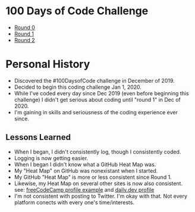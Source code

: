 # 100 Days of Code Challenge 

- [Round 0](https://github.com/EO4wellness/100-days-of-code/blob/master/100dayHistory-EO4Wellness/round-0_log.md) 
- [Round 1](https://github.com/EO4wellness/100-days-of-code/blob/master/100dayHistory-EO4Wellness/round-1_log.md) 
- [Round 2](https://github.com/EO4wellness/100-days-of-code/blob/master/100dayHistory-EO4Wellness/round-2_log.md) 

# Personal History 
* Discovered the #100DaysofCode challenge in December of 2019.  
* Decided to begin this coding challenge Jan 1, 2020.  
* While I've coded every day since Dec 2019 (even before beginning this challenge) I didn't get serious about coding until "round 1" in Dec of 2020. 
* I'm gaining in skills and seriousness of the coding experience ever since. 

## Lessons Learned
* When I began, I didn't consistently log, though I consistently coded. 
* Logging is now getting easier. 
* When I began I didn't know what a GitHub Heat Map was. 
* My "Heat Map" on GitHub was nonexistant when I started. 
* My GitHub "Heat Map" is more or less consistent since Round 1. 
* Likewise, my Heat Map on several other sites is now also consistent. see: [freeCodeCamp profile example](https://www.freecodecamp.org/fcc82f28646-b371-4d60-b44c-2a1e6e85fbd9) and [daily.dev profile](https://app.daily.dev/EO4Wellness)
* I'm not consistent with posting to Twitter.  I'm okay with that.  Not every platform conects with every one's time/interests. 
